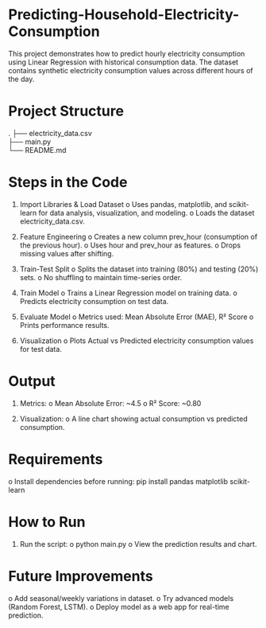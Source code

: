 # Predicting-Household-Electricity-Consumption

This project demonstrates how to predict hourly electricity consumption using Linear Regression with historical consumption data.
The dataset contains synthetic electricity consumption values across different hours of the day.

# Project Structure
.
├── electricity_data.csv   
├── main.py                
└── README.md      

# Steps in the Code

1. Import Libraries & Load Dataset
   o Uses pandas, matplotlib, and scikit-learn for data analysis, visualization, and modeling.
   o Loads the dataset electricity_data.csv.

2. Feature Engineering
   o Creates a new column prev_hour (consumption of the previous hour).
   o Uses hour and prev_hour as features.
   o Drops missing values after shifting.

3. Train-Test Split
   o Splits the dataset into training (80%) and testing (20%) sets.
   o No shuffling to maintain time-series order.

4. Train Model
   o Trains a Linear Regression model on training data.
   o Predicts electricity consumption on test data.

5. Evaluate Model
   o Metrics used: Mean Absolute Error (MAE), R² Score
   o Prints performance results.

6. Visualization
   o Plots Actual vs Predicted electricity consumption values for test data.

# Output

1. Metrics:
   o Mean Absolute Error: ~4.5
   o R² Score: ~0.80

2. Visualization:
   o A line chart showing actual consumption vs predicted consumption.

# Requirements

  o Install dependencies before running: pip install pandas matplotlib scikit-learn

# How to Run

1. Run the script:
   o python main.py
   o View the prediction results and chart.

# Future Improvements
  o Add seasonal/weekly variations in dataset.
  o Try advanced models (Random Forest, LSTM).
  o Deploy model as a web app for real-time prediction.




